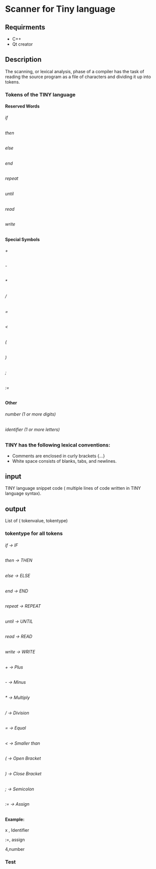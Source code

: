 # Scanner for Tiny language
## Requirments 
- C++ 
- Qt creator 
## Description
The scanning, or lexical analysis, phase of a compiler has the task of reading the source program as a file of characters and dividing it
up into tokens.

### Tokens of the TINY language

#### Reserved Words
###### if                  
###### then                
###### else                
###### end
###### repeat
###### until
###### read
###### write
#### Special Symbols
###### +
###### -
###### *
###### /
###### =
###### <
###### (
###### )
###### ;
###### :=

#### Other 
###### number (1 or more digits)
###### identifier (1 or more letters)

### TINY has the following lexical conventions:
- Comments are enclosed in curly brackets {...}
- White space consists of blanks, tabs, and newlines.

## input 
TINY language snippet code ( multiple lines of code written in TINY language syntax).

## output 
List of ( tokenvalue, tokentype)
### tokentype for all tokens 
###### if     -> IF
###### then   -> THEN         
###### else   -> ELSE
###### end    -> END
###### repeat -> REPEAT
###### until  -> UNTIL
###### read   -> READ
###### write  -> WRITE
###### +      -> Plus
###### -      -> Minus
###### *      -> Multiply 
###### /      -> Division
###### =      -> Equal
###### <      -> Smaller than 
###### (      -> Open Bracket 
###### )      -> Close Bracket 
###### ;      -> Semicolon
###### :=     -> Assign

#### Example:
x , Identifier

:=, assign

4,number

### Test 
